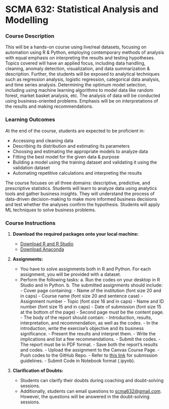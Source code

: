 # SCMA 632: Statistical Analysis and Modelling

### Course Description
This will be a hands-on course using live/real datasets, focusing on automation using R & Python, employing contemporary methods of analysis with equal emphasis on interpreting the results and testing hypotheses. Topics covered will have an applied focus, including data handling, cleaning, anomaly detection, visualization, and data summarization & description. Further, the students will be exposed to analytical techniques such as regression analysis, logistic regression, categorical data analysis, and time series analysis. Determining the optimum model selection, including using machine learning algorithms to model data like random forest, market basket analysis, etc. The analysis of data will be conducted using business-oriented problems. Emphasis will be on interpretations of the results and making recommendations.

### Learning Outcomes
At the end of the course, students are expected to be proficient in:
- Accessing and cleaning data
- Describing its distribution and estimating its parameters
- Choosing and estimating the appropriate models to analyze data
- Fitting the best model for the given data & purpose
- Building a model using the training dataset and validating it using the validation dataset
- Automating repetitive calculations and interpreting the results

The course focuses on all three domains: descriptive, predictive, and prescriptive statistics. Students will learn to analyze data using analytics tools and gather business insights. They will understand the process of data-driven decision-making to make more informed business decisions and test whether the analyses confirm the hypothesis. Students will apply ML techniques to solve business problems.

### Course Instructions
1. **Download the required packages onto your local machine:**
    - [Download R and R Studio](https://posit.co/download/rstudio-desktop/)
    - [Download Anaconda](https://www.anaconda.com/download/success)
   
2. **Assignments:**
    - You have to solve assignments both in R and Python. For each assignment, you will be provided with a dataset.
    - Perform the following tasks:
        a. Run the codes on your desktop in R Studio and in Python.
        b. The submitted assignments should include:
            - Cover page containing:
                - Name of the institution (font size 20 and in caps)
                - Course name (font size 20 and sentence case)
                - Assignment number
                - Topic (font size 16 and in caps)
                - Name and ID number (font size 15 and in caps)
                - Date of submission (font size 15 at the bottom of the page)
            - Second page must be the content page.
            - The body of the report should contain:
                - Introduction, results, interpretation, and recommendation, as well as the codes.
                - In the introduction, write the exercise’s objective and its business significance.
                - Present the results and interpret them.
                - Write the implications and list a few recommendations.
                - Submit the codes.
            - The report must be in PDF format.
            - Save both the report’s results and codes.
            - Upload the assignment to the Canvas Course Page.
            - Push codes to the GitHub Repo.
            - Refer to [this link](https://github.com/SCMA-632/assignment-submission-guidline) for submission guidelines.
            - Submit Code in Notebook format (.ipynb).

3. **Clarification of Doubts:**
    - Students can clarify their doubts during coaching and doubt-solving sessions.
    - Additionally, students can email questions to scma632@gmail.com. However, the questions will be answered in the doubt-solving sessions.
